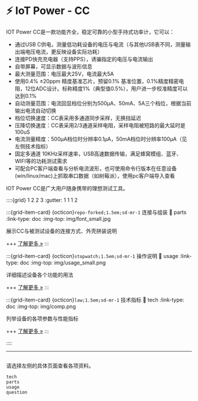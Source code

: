# ⚡ IoT Power - CC

IOT Power CC是一款功能齐全，稳定可靠的小型手持式功率计，它可以：

- 通过USB C供电，测量低功耗设备的电压与电流（与其他USB表不同，测量输出端电压电流，更反映设备实际功耗）
- 连接PD快充充电器（支持PPS），诱骗指定的电压与电流输出
- 自带屏幕，可显示数据与波形信息
- 最大测量范围：电压最大25V，电流最大5A
- 使用0.4% ±20ppm 精度基准芯片，预留0.1% 基准位置，0.1%精度精密电阻，12位ADC设计。标称精度1%（典型值0.5%），用户进一步校准精度可以达到0.1%
- 自动测量范围：电流回显档位分别为500μA、50mA、5A三个档位，根据当前输出电流自动切换
- 档位切换速度：CC表采用多通道同步采样，无换挡延迟
- 压降切换速度：CC表采用2/3通道采样电阻，采样电阻被短路的最大延时是100uS
- 电流测量精度：500μA档位时分辨率0.1μA，50mA档位时分辨率100μA（见左侧技术指标）
- 固定多通道 10KHz采样速率，USB高速数据传输，满足蜂窝模组、蓝牙、WIFI等的功耗测试需求
- 可配合PC客户端查看与分析电流波形，也可使用命令行版本在任意设备(win/linux/mac)上抓取串口数据（如树莓派），使用pc客户端导入查看

IOT Power CC是广大用户随身携带的理想测试工具。

::::{grid} 1 2 2 3
:gutter: 1 1 1 2

:::{grid-item-card} {octicon}`repo-forked;1.5em;sd-mr-1` 连接与组装
:link: parts
:link-type: doc
:img-top: img/font_small.jpg

展示CC与被测试设备的连接方式、外壳拼装说明

+++
[了解更多 »](parts)
:::

:::{grid-item-card} {octicon}`stopwatch;1.5em;sd-mr-1` 操作说明
:link: usage
:link-type: doc
:img-top: img/usage_small.png

详细描述设备各个功能的用法

+++
[了解更多 »](usage)
:::

:::{grid-item-card} {octicon}`law;1.5em;sd-mr-1` 技术指标
:link: tech
:link-type: doc
:img-top: img/comp.png

列举设备的各项参数与性能指标

+++
[了解更多 »](tech)
:::

::::

---

```{rubric} 更多资料
```

请选择左侧的具体页面查看各项资料。

```{toctree}
tech
parts
usage
question
```
